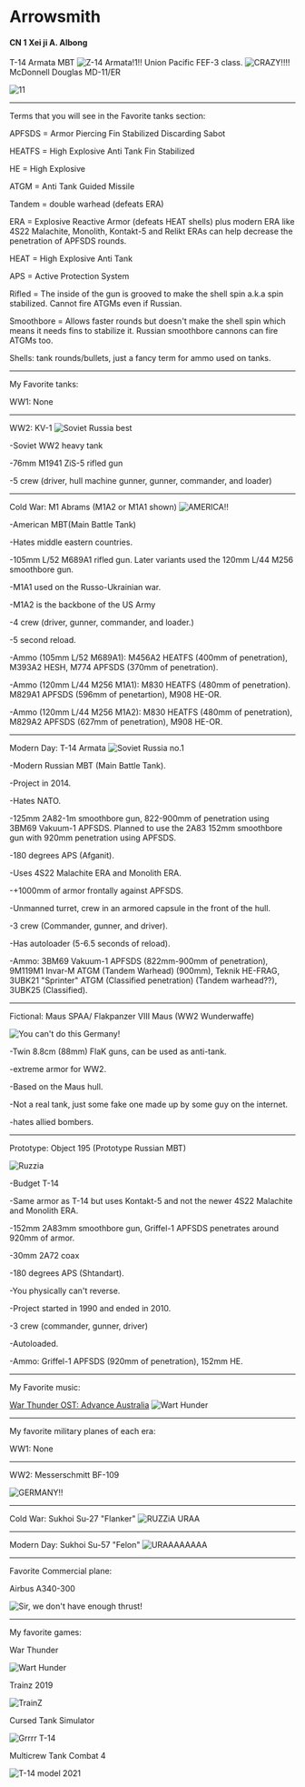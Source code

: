 # Arrowsmith
#### CN 1  **Xei ji  A. Albong**
T-14 Armata MBT
![Z-14 Armata!1!!](https://m.media-amazon.com/images/I/61fyM7Cb+rL.jpg)
Union Pacific FEF-3 class.
![CRAZY!!!!](https://sites.create-cdn.net/siteimages/19/3/4/193478/16/7/4/16741225/1920x1080.jpg?1537950424)
McDonnell Douglas MD-11/ER

![11](https://t.plnspttrs.net/00530/965809_c4e9e8d1ca_280.jpg)

---

Terms that you will see in the Favorite tanks section:

APFSDS = Armor Piercing Fin Stabilized Discarding Sabot

HEATFS = High Explosive Anti Tank Fin Stabilized

HE = High Explosive

ATGM = Anti Tank Guided Missile

Tandem = double warhead (defeats ERA)

ERA = Explosive Reactive Armor (defeats HEAT shells) plus modern ERA like 4S22 Malachite, Monolith, Kontakt-5 and Relikt ERAs can help decrease the penetration of APFSDS rounds.

HEAT = High Explosive Anti Tank

APS = Active Protection System

Rifled =  The inside of the gun is grooved to make the shell spin a.k.a spin stabilized. Cannot fire ATGMs even if Russian.

Smoothbore = Allows faster rounds but doesn't make the shell spin which means it needs fins to stabilize it. Russian smoothbore cannons can fire ATGMs too.

Shells: tank rounds/bullets, just a fancy term for ammo used on tanks.

---

My Favorite tanks:

WW1: None

---


WW2: KV-1
![Soviet Russia best](https://wiki.warthunder.com/images/thumb/3/32/ArtImage_KV-1E.png/800px-ArtImage_KV-1E.png)

-Soviet WW2 heavy tank

-76mm M1941 ZiS-5 rifled gun

-5 crew (driver, hull machine gunner, gunner, commander, and loader)

---

Cold War: M1 Abrams (M1A2 or M1A1 shown)
![AMERICA!!](https://images8.alphacoders.com/627/627297.jpg)

-American MBT(Main Battle Tank)

-Hates middle eastern countries.

-105mm L/52 M689A1 rifled gun. Later variants used the 120mm L/44 M256 smoothbore gun.

-M1A1 used on the Russo-Ukrainian war.

-M1A2 is the backbone of the US Army

-4 crew (driver, gunner, commander, and loader.)

-5 second reload.

-Ammo (105mm L/52 M689A1): M456A2 HEATFS (400mm of penetration), M393A2 HESH, M774 APFSDS (370mm of penetration).

-Ammo (120mm L/44 M256 M1A1): M830 HEATFS (480mm of penetration). M829A1 APFSDS (596mm of penetartion), M908 HE-OR.

-Ammo (120mm L/44 M256 M1A2): M830 HEATFS (480mm of penetration), M829A2 APFSDS (627mm of penetration), M908 HE-OR.

---

Modern Day: T-14 Armata
![Soviet Russia no.1](https://d.newsweek.com/en/full/2184734/russian-forces-reluctant-t-14-armata-tanks.jpg?w=1200&f=921ea4af21ca9d0589b97d720341d801)

-Modern Russian MBT (Main Battle Tank).

-Project in 2014.

-Hates NATO.

-125mm 2A82-1m smoothbore gun, 822-900mm of penetration using 3BM69 Vakuum-1 APFSDS. Planned to use the 2A83 152mm smoothbore gun with 920mm penetration using APFSDS.

-180 degrees APS (Afganit).

-Uses 4S22 Malachite ERA and Monolith ERA.

-+1000mm of armor frontally against APFSDS.

-Unmanned turret, crew in an armored capsule in the front of the hull.

-3 crew (Commander, gunner, and driver).

-Has autoloader (5-6.5 seconds of reload).

-Ammo: 3BM69 Vakuum-1 APFSDS (822mm-900mm of penetration), 9M119M1 Invar-M ATGM (Tandem Warhead) (900mm), Teknik HE-FRAG, 3UBK21 "Sprinter" ATGM (Classified penetration) (Tandem warhead??), 3UBK25 (Classified).

---

Fictional: Maus SPAA/ Flakpanzer VIII Maus (WW2 Wunderwaffe)





![You can't do this Germany!](https://live.staticflickr.com/65535/51262303796_c8c13bd6e2_z.jpg)

-Twin 8.8cm (88mm) FlaK guns, can be used as anti-tank.

-extreme armor for WW2.

-Based on the Maus hull.

-Not a real tank, just some fake one made up by some guy on the internet.

-hates allied bombers.

---

Prototype: Object 195 (Prototype Russian MBT)

![Ruzzia](https://img.gta5-mods.com/q75/images/object-195-add-on/08db77-4.jpg)

-Budget T-14

-Same armor as T-14 but uses Kontakt-5 and not the newer 4S22 Malachite and Monolith ERA.

-152mm 2A83mm smoothbore gun, Griffel-1 APFSDS penetrates around 920mm of armor.

-30mm 2A72 coax

-180 degrees APS (Shtandart).

-You physically can't reverse.

-Project started in 1990 and ended in 2010.

-3 crew (commander, gunner, driver)

-Autoloaded.

-Ammo: Griffel-1 APFSDS (920mm of penetration), 152mm HE.

---

My Favorite music:

[War Thunder OST: Advance Australia](https://www.youtube.com/watch?v=46oYJSQlko8)
![Wart Hunder](https://warthunder.com/i/opengraph-wtland.jpg)

---

My favorite military planes of each era:

WW1: None

---

WW2: Messerschmitt BF-109



![GERMANY!!](https://i.imgur.com/OrLWSYs.jpeg)

---

Cold War: Sukhoi Su-27 "Flanker"
![RUZZiA URAA](https://wiki.warthunder.com/images/thumb/4/4d/ArtImage_Su-27SM.jpg/800px-ArtImage_Su-27SM.jpg)

---

Modern Day: Sukhoi Su-57 "Felon"
![URAAAAAAAA](https://i.ytimg.com/vi/zxBsBi5OVBM/hq720.jpg?sqp=-oaymwEhCK4FEIIDSFryq4qpAxMIARUAAAAAGAElAADIQj0AgKJD&rs=AOn4CLAs6LbVZgi75a4lA7J37bEUFy2ESQ)

---

Favorite Commercial plane:

Airbus A340-300




![Sir, we don't have enough thrust!](https://blogger.googleusercontent.com/img/b/R29vZ2xl/AVvXsEhXK0tnBDqGH2dLHxTtBw0CqgE8ot-kabiVgyLgaPUQjd1Brtq_1xsladvkOD4sEF6csKC3JPgRi_k2ei83ZDxOk6oksCrXswQh961m9ycMqZj4U2Lf40g6r_kljtOfSbyHFsQAcQbisjU-/s1600/tumblr_mwve9kBBow1rbi4imo1_640.jpg)

---

My favorite games:

War Thunder

![Wart Hunder](https://staticfiles.warthunder.com/upload/image/0_Wallpaper_Renders/Aircraft/1920x1080_seek_and_destroy_logo_eng_d31e85bdeb023aaed2a306befa4b3492.jpg)

Trainz 2019

![TrainZ](https://shared.akamai.steamstatic.com/store_item_assets/steam/apps/553520/97600ad59e78c0e9ae8c414b8c8ac43afbf4122f/capsule_616x353.jpg?t=1723682065)

Cursed Tank Simulator

![Grrrr T-14](https://tr.rbxcdn.com/da2c3cc07fffcfe6422921b3f2702652/768/432/Image/Webp)

Multicrew Tank Combat 4

![T-14 model 2021](https://tr.rbxcdn.com/c210c3244d4c413325da0a576f62ffa1/768/432/Image/Webp)

